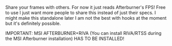 Share your frames with others. For now it just reads Afterburner's FPS! Free to use I just want more people to share this instead of just their specs. I might make this standalone later I am not the best with hooks at the moment but it's definitely possible.

IMPORTANT: MSI AFTERBURNER+RIVA (You can install RIVA/RTSS during the MSI Afterburner installation) HAS TO BE INSTALLED!
